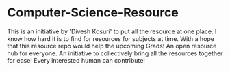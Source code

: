 # Computer-Science-Resource
This is an initiative by 'Divesh Kosuri' to put all the resource at one place. I know how hard it is to find for resources for subjects at time. With a hope that this resource repo would help the upcoming Grads! 
An open resource hub for everyone. An initiative to collectively bring all the resources together for ease!
Every interested human can contribute!
